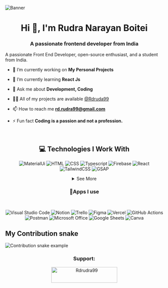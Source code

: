 ![Banner](https://res.cloudinary.com/superfolio/image/upload/v1620689979/68747470733a2f2f692e70696e696d672e636f6d2f6f726967696e616c732f63362f33332f63322f63363333633230656465383266306530636564376435373064626533613166332e676966_yjuh2s.gif)

<h1 align="center">Hi 👋, I'm Rudra Narayan Boitei</h1>
<h3 align="center">A passionate frontend developer from India</h3>
A passionate Front End Developer, open-source enthusiast, and a student from India.

- 🔭 I’m currently working on **My Personal Projects**

- 🌱 I’m currently learning **React Js**

- 💬 Ask me about **Development, Coding**

- 👨‍💻  All of my projects are available <a href="https://github.com/Rdrudra99">@Rdruda99</a>

- 📫 How to reach me **rd.rudra99@gmail.com**

- ⚡ Fun fact **Coding is a passion and not a profession.**



<div align="center">

&nbsp;
## 💻 Technologies I Work With

![MaterialUi](https://img.shields.io/badge/Material-UI-3776AB?style=for-the-badge&logo=material-ui&logoColor=white)
![HTML](https://img.shields.io/badge/HTML5-E34F26?style=for-the-badge&logo=html5&logoColor=white)
![CSS](https://img.shields.io/badge/CSS3-1572B6?style=for-the-badge&logo=css3&logoColor=white)
![Typescript](https://img.shields.io/badge/TypeScript-007ACC?style=for-the-badge&logo=typescript&logoColor=white)
![Firebase](https://img.shields.io/badge/firebase-ffca28?style=for-the-badge&logo=firebase&logoColor=black)
![React](https://img.shields.io/badge/React-20232A?style=for-the-badge&logo=react&logoColor=61DAFB)
![TailwindCSS](https://img.shields.io/badge/Tailwind_CSS-38B2AC?style=for-the-badge&logo=tailwind-css&logoColor=white)
![GSAP](https://img.shields.io/badge/GSAP-38B4AC?style=for-the-badge&logo=GSAP&logoColor=white)

  </div>      
  

<details align="center">
  <summary>See More</summary>
  
![JavaScript](https://img.shields.io/badge/JavaScript-323330?style=for-the-badge&logo=javascript&logoColor=F7DF1E)
![JSON](https://img.shields.io/badge/json-5E5C5C?style=for-the-badge&logo=json&logoColor=white)
![NPM](https://img.shields.io/badge/npm-CB3837?style=for-the-badge&logo=npm&logoColor=white)
![Yarn](https://img.shields.io/badge/Yarn-2C8EBB?style=for-the-badge&logo=yarn&logoColor=white)
![SASS](https://img.shields.io/badge/Sass-CC6699?style=for-the-badge&logo=sass&logoColor=white)
![Styled Components](https://img.shields.io/badge/styled--components-DB7093?style=for-the-badge&logo=styled-components&logoColor=white)
![Redux](https://img.shields.io/badge/Redux-593D88?style=for-the-badge&logo=redux&logoColor=white)
![Git](https://img.shields.io/badge/Git-F05032?style=for-the-badge&logo=git&logoColor=white)
![ESLint](https://img.shields.io/badge/eslint-3A33D1?style=for-the-badge&logo=eslint&logoColor=white)

  </details>      



 <h3 align=center> 📱Apps I use </h3>

  <div align="center">
  &nbsp;


![Visual Studio Code](https://img.shields.io/badge/Visual_Studio_Code-0078D4?style=for-the-badge&logo=visual%20studio%20code&logoColor=white)
![Notion](https://img.shields.io/badge/Notion-000000?style=for-the-badge&logo=notion&logoColor=white)
![Trello](https://img.shields.io/badge/Trello-0052CC?style=for-the-badge&logo=trello&logoColor=white)
![Figma](https://img.shields.io/badge/Figma-F24E1E?style=for-the-badge&logo=figma&logoColor=white)
![Vercel](https://img.shields.io/badge/Vercel-000000?style=for-the-badge&logo=vercel&logoColor=white)
![GitHub Actions](https://img.shields.io/badge/GitHub_Actions-2088FF?style=for-the-badge&logo=github-actions&logoColor=white)
![Postman](https://img.shields.io/badge/Postman-FF6C37?style=for-the-badge&logo=Postman&logoColor=white)
![Microsoft Office](https://img.shields.io/badge/Microsoft_Office-D83B01?style=for-the-badge&logo=microsoft-office&logoColor=white)
![Google Sheets](https://img.shields.io/badge/Google%20Sheets-34A853?style=for-the-badge&logo=google-sheets&logoColor=white)
![Canva](https://img.shields.io/badge/Canva-%2300C4CC.svg?&style=for-the-badge&logo=Canva&logoColor=white)

</div>

## My Contribution snake
![Contribution snake example](https://github.com/Rdrudra99/Rdrudra99/blob/output/github-contribution-grid-snake.svg)

<h3 align="center">Support:</h3>
<p align="center"><a href="https://www.buymeacoffee.com/Rdrudra99"> <img align="center" src="https://cdn.buymeacoffee.com/buttons/v2/default-yellow.png" height="50" width="210" alt="Rdrudra99" /></a></p><br><br>
